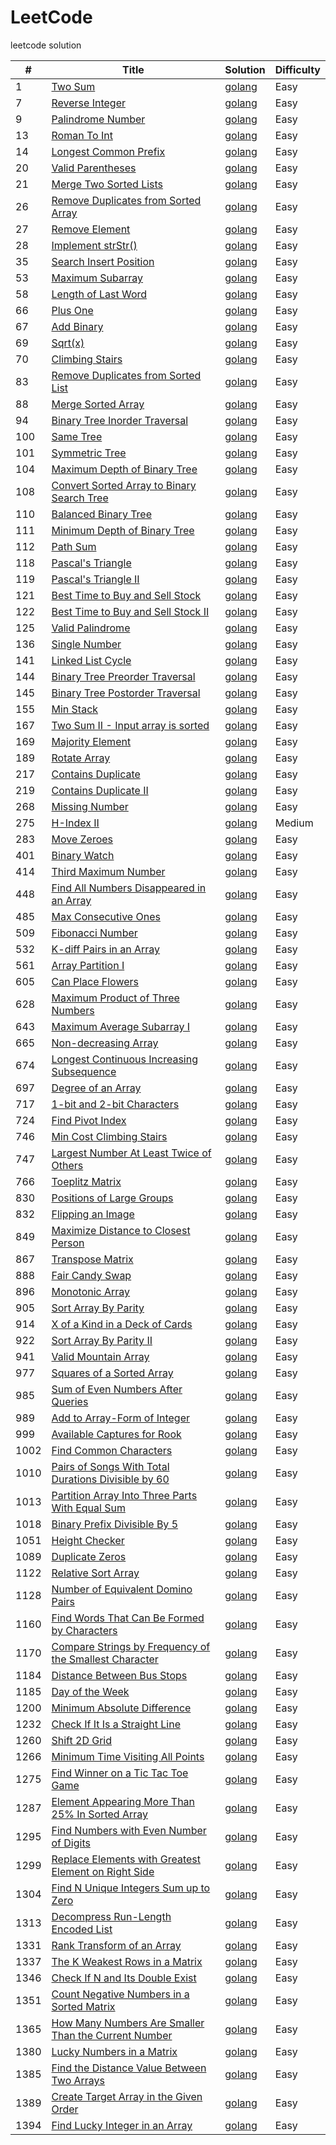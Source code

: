 # LeetCode
leetcode solution

| # | Title | Solution | Difficulty |
| ---- | ---- | ---- | ----|
| 1 | [Two Sum](https://leetcode.com/problems/two-sum/) | [golang](https://github.com/LooJee/LeetCode/blob/master/algorithms/golang/TwoSum/TwoSum.go) | Easy |
| 7 | [Reverse Integer](https://leetcode.com/problems/reverse-integer/) | [golang](https://github.com/LooJee/LeetCode/blob/master/algorithms/golang/reverse/reverse.go) | Easy |
| 9 | [Palindrome Number](https://leetcode.com/problems/palindrome-number/) | [golang](https://github.com/LooJee/LeetCode/blob/master/algorithms/golang/PalindromeNumber/palindrome_number.go) | Easy |
| 13 | [Roman To Int](https://leetcode.com/problems/roman-to-int/) | [golang](https://github.com/LooJee/LeetCode/blob/master/algorithms/golang/roman_to_int/roman_to_int.go) | Easy |
| 14 | [Longest Common Prefix](https://leetcode.com/problems/longest-common-prefix/) | [golang](https://github.com/LooJee/LeetCode/blob/master/algorithms/golang/longest_common_prefix/longest_common_prefix.go) | Easy |
| 20 | [Valid Parentheses](https://leetcode.com/problems/valid-parentheses/) | [golang](https://github.com/LooJee/LeetCode/blob/master/algorithms/golang/valid_parentheses/valid_parentheses.go) | Easy |
| 21 | [Merge Two Sorted Lists](https://leetcode.com/problems/merge-two-sorted-lists/) | [golang](https://github.com/LooJee/LeetCode/blob/master/algorithms/golang/MergeTwoSortedLists/MergeTwoSortedLists.go) | Easy |
| 26 | [Remove Duplicates from Sorted Array](https://leetcode.com/problems/remove-duplicates-from-sorted-array/) | [golang](https://github.com/LooJee/LeetCode/blob/master/algorithms/golang/RemoveDuplicatesfromSortedArray/RemoveDuplicatesfromSortedArray.go) | Easy |
| 27 | [Remove Element](https://leetcode.com/problems/remove-element/) | [golang](https://github.com/LooJee/LeetCode/blob/master/algorithms/golang/RemoveElement/RemoveElement.go) | Easy |
| 28 | [Implement strStr()](https://leetcode.com/problems/implement-strstr/) | [golang](https://github.com/LooJee/LeetCode/blob/master/algorithms/golang/implement_strstr/implement_strstr.go) | Easy |
| 35 | [Search Insert Position](https://leetcode.com/problems/search-insert-position/) | [golang](https://github.com/LooJee/LeetCode/blob/master/algorithms/golang/SearchInsertPosition/SearchInsertPosition.go) | Easy |
| 53 | [Maximum Subarray](https://leetcode.com/problems/maximum-subarray/) | [golang](https://github.com/LooJee/LeetCode/blob/master/algorithms/golang/maximum_subarray/maximum_subarray.go) | Easy |
| 58 | [Length of Last Word](https://leetcode.com/problems/length-of-last-word/) | [golang](https://github.com/LooJee/LeetCode/blob/master/algorithms/golang/length_of_last_word/length_of_last_word.go) | Easy |
| 66 | [Plus One](https://leetcode.com/problems/plus-one/) | [golang](https://github.com/LooJee/LeetCode/blob/master/algorithms/golang/plusOne/plusOne.go) | Easy |
| 67 | [Add Binary](https://leetcode.com/problems/add-binary/) | [golang](https://github.com/LooJee/LeetCode/blob/master/algorithms/golang/add_binary/add_binary.go) | Easy |
| 69 | [Sqrt(x)](https://leetcode.com/problems/sqrtx/) | [golang](https://github.com/LooJee/LeetCode/blob/master/algorithms/golang/sqrtx/sqrtx.go) | Easy |
| 70 | [Climbing Stairs](https://leetcode.com/climbing-stairs/) | [golang](https://github.com/LooJee/LeetCode/blob/master/algorithms/golang/climbing_stairs/climbing_stairs.go) | Easy |
| 83 | [Remove Duplicates from Sorted List](https://leetcode.com/remove-duplicates-from-sorted-list/) | [golang](https://github.com/LooJee/LeetCode/blob/master/algorithms/golang/remove_duplicates_from_sorted_list/remove_duplicates_from_sorted_list.go) | Easy |
| 88 | [Merge Sorted Array](https://leetcode.com/problems/merge-sorted-array/) | [golang](https://github.com/LooJee/LeetCode/blob/master/algorithms/golang/MergeSortedArray/MergeSortedArray.go) | Easy |
| 94 | [Binary Tree Inorder Traversal](https://leetcode.com/problems/binary-tree-inorder-traversal/) | [golang](https://github.com/LooJee/LeetCode/blob/master/algorithms/golang/binary_tree_inorder_traversal/binary_tree_inorder_traversal.go) | Easy |
| 100 | [Same Tree](https://leetcode.com/problems/same-tree/) | [golang](https://github.com/LooJee/LeetCode/blob/master/algorithms/golang/same_tree/same_tree.go) | Easy |
| 101 | [Symmetric Tree](https://leetcode.com/problems/symmetric-tree/) | [golang](https://github.com/LooJee/LeetCode/blob/master/algorithms/golang/symmetric_tree/symmetric_tree.go) | Easy |
| 104 | [Maximum Depth of Binary Tree](https://leetcode.com/problems/maximum-depth-of-binary-tree/) | [golang](https://github.com/LooJee/LeetCode/blob/master/algorithms/golang/maximum_depth_of_binary_tree/maximum_depth_of_binary_tree.go) | Easy |
| 108 | [Convert Sorted Array to Binary Search Tree](https://leetcode.com/problems/convert-sorted-array-to-binary-search-tree/) | [golang](https://github.com/LooJee/LeetCode/blob/master/algorithms/golang/convert_sorted_array_to_binary_search_tree/convert_sorted_array_to_binary_search_tree.go) | Easy |
| 110 | [Balanced Binary Tree](https://leetcode.com/problems/balanced-binary-tree/) | [golang](https://github.com/LooJee/LeetCode/blob/master/algorithms/golang/balanced_binary_tree/balanced_binary_tree.go) | Easy |
| 111 | [Minimum Depth of Binary Tree](https://leetcode.com/problems/minimum-depth-of-binary-tree/) | [golang](https://github.com/LooJee/LeetCode/blob/master/algorithms/golang/minimum_depth_of_binary_tree/minimum_depth_of_binary_tree.go) | Easy |
| 112 | [Path Sum](https://leetcode.com/problems/path-sum/) | [golang](https://github.com/LooJee/LeetCode/blob/master/algorithms/golang/path_sum/path_sum.go) | Easy |
| 118 | [Pascal's Triangle](https://leetcode.com/problems/pascals-triangle/) | [golang](https://github.com/LooJee/LeetCode/blob/master/algorithms/golang/PascalsTriangle/PascalsTriangle.go) | Easy |
| 119 | [Pascal's Triangle II](https://leetcode.com/problems/pascals-triangle-ii/) | [golang](https://github.com/LooJee/LeetCode/blob/master/algorithms/golang/PascalsTriangleII/PascalsTriangleII.go) | Easy |
| 121 | [Best Time to Buy and Sell Stock](https://leetcode.com/problems/best-time-to-buy-and-sell-stock/) | [golang](https://github.com/LooJee/LeetCode/blob/master/algorithms/golang/BestTimetoBuyandSellStock/BestTimetoBuyandSellStock.go) | Easy |
| 122 | [Best Time to Buy and Sell Stock II](https://leetcode.com/problems/best-time-to-buy-and-sell-stock-ii/) | [golang](https://github.com/LooJee/LeetCode/blob/master/algorithms/golang/BestTimetoBuyandSellStockII/BestTimetoBuyandSellStockII.go) | Easy |
| 125 | [Valid Palindrome](https://leetcode.com/problems/valid-palindrome/) | [golang](https://github.com/LooJee/LeetCode/blob/master/algorithms/golang/valid_palindrome/valid_palindrome.go) | Easy |
| 136 | [Single Number](https://leetcode.com/problems/single_number/) | [golang](https://github.com/LooJee/LeetCode/blob/master/algorithms/golang/single_number/single_number.go) | Easy |
| 141 | [Linked List Cycle](https://leetcode.com/problems/linked-list-cycle/) | [golang](https://github.com/LooJee/LeetCode/blob/master/algorithms/golang/linked_list_cycle/linked_list_cycle.go) | Easy |
| 144 | [Binary Tree Preorder Traversal](https://leetcode.com/problems/binary-tree-preorder-traversal/) | [golang](https://github.com/LooJee/LeetCode/blob/master/algorithms/golang/binary_tree_preorder_traversal/binary_tree_preorder_traversal.go) | Easy |
| 145 | [Binary Tree Postorder Traversal](https://leetcode.com/problems/binary-tree-postorder-traversal/) | [golang](https://github.com/LooJee/LeetCode/blob/master/algorithms/golang/binary_tree_postorder_traversal/binary_tree_postorder_traversal.go) | Easy |
| 155 | [Min Stack](https://leetcode.com/problems/min-stack/) | [golang](https://github.com/LooJee/LeetCode/blob/master/algorithms/golang/min_stack/min_stack.go) | Easy |
| 167 | [Two Sum II - Input array is sorted](https://leetcode.com/problems/two-sum-ii-input-array-is-sorted/) | [golang](https://github.com/LooJee/LeetCode/blob/master/algorithms/golang/TwoSumII/TwoSumII.go) | Easy |
| 169 | [Majority Element](https://leetcode.com/problems/majority-element/) | [golang](https://github.com/LooJee/LeetCode/blob/master/algorithms/golang/majority_element/majority_element.go) | Easy |
| 189 | [Rotate Array](https://leetcode.com/problems/rotate-array/) | [golang](https://github.com/LooJee/LeetCode/blob/master/algorithms/golang/RotateArray/RotateArray.go) | Easy |
| 217 | [Contains Duplicate](https://leetcode.com/problems/contains-duplicate/) | [golang](https://github.com/LooJee/LeetCode/blob/master/algorithms/golang/ContainsDuplicate/ContainsDuplicate.go) | Easy |
| 219 | [Contains Duplicate II](https://leetcode.com/problems/contains-duplicate-ii/) | [golang](https://github.com/LooJee/LeetCode/blob/master/algorithms/golang/contains_duplicate_ii/contains_duplicate_ii.go) | Easy |
| 268 | [Missing Number](https://leetcode.com/problems/missing-number/) | [golang](https://github.com/LooJee/LeetCode/blob/master/algorithms/golang/MissingNumber/MissingNumber.go) | Easy |
| 275 | [H-Index II](https://leetcode.com/problems/h-index-ii/) | [golang](https://github.com/LooJee/LeetCode/blob/master/algorithms/golang/h_index_ii/h_index_ii.go) | Medium |
| 283 | [Move Zeroes](https://leetcode.com/problems/move-zeroes/) | [golang](https://github.com/LooJee/LeetCode/blob/master/algorithms/golang/MoveZeroes/MoveZeroes.go) | Easy |
| 401 | [Binary Watch](https://leetcode.com/problems/binary-watch/) | [golang](https://github.com/LooJee/LeetCode/blob/master/algorithms/golang/binary_watch/binary_watch.go) | Easy |
| 414 | [Third Maximum Number](https://leetcode.com/problems/third-maximum-number/) | [golang](https://github.com/LooJee/LeetCode/blob/master/algorithms/golang/ThirdMaximumNumber/ThirdMaximumNumber.go) | Easy |
| 448 | [Find All Numbers Disappeared in an Array](https://leetcode.com/problems/find-all-numbers-disappeared-in-an-array/) | [golang](https://github.com/LooJee/LeetCode/blob/master/algorithms/golang/FindAllNumbersDisappearedinanArray/FindAllNumbersDisappearedinanArray.go) | Easy |
| 485 | [Max Consecutive Ones](https://leetcode.com/problems/max-consecutive-ones/) | [golang](https://github.com/LooJee/LeetCode/blob/master/algorithms/golang/MaxConsecutiveOnes/MaxConsecutiveOnes.go) | Easy |
| 509 | [Fibonacci Number](https://leetcode.com/problems/fibonacci-number/) | [golang](https://github.com/LooJee/LeetCode/blob/master/algorithms/golang/FibonacciNumber/FibonacciNumber.go) | Easy |
| 532 | [K-diff Pairs in an Array](https://leetcode.com/problems/k-diff-pairs-in-an-array/) | [golang](https://github.com/LooJee/LeetCode/blob/master/algorithms/golang/KdiffPairsinanArray/KdiffPairsinanArray.go) | Easy |
| 561 | [Array Partition I](https://leetcode.com/problems/array-partition-i/) | [golang](https://github.com/LooJee/LeetCode/blob/master/algorithms/golang/ArrayPartitionI/ArrayPartitionI.go) | Easy |
| 605 | [Can Place Flowers](https://leetcode.com/problems/can-place-flowers/) | [golang](https://github.com/LooJee/LeetCode/blob/master/algorithms/golang/can_place_flowers/can_place_flowers.go) | Easy |
| 628 | [Maximum Product of Three Numbers](https://leetcode.com/problems/maximum-product-of-three-numbers/) | [golang](https://github.com/LooJee/LeetCode/blob/master/algorithms/golang/maximum_product_of_three_numbers/maximum_product_of_three_numbers.go) | Easy |
| 643 | [Maximum Average Subarray I](https://leetcode.com/problems/maximum-average-subarray-i/) | [golang](https://github.com/LooJee/LeetCode/blob/master/algorithms/golang/maximum_average_subarray_i/maximum_average_subarray_i.go) | Easy |
| 665 | [Non-decreasing Array](https://leetcode.com/problems/non-decreasing-array/) | [golang](https://github.com/LooJee/LeetCode/blob/master/algorithms/golang/non_decreasing_array/non_decreasing_array.go) | Easy |
| 674 | [Longest Continuous Increasing Subsequence](https://leetcode.com/problems/longest-continuous-increasing-subsequence/) | [golang](https://github.com/LooJee/LeetCode/blob/master/algorithms/golang/longest_continuous_increasing_subsequence/longest_continuous_increasing_subsequence.go) | Easy |
| 697 | [Degree of an Array](https://leetcode.com/problems/degree-of-an-array/) | [golang](https://github.com/LooJee/LeetCode/blob/master/algorithms/golang/degree_of_an_array/degree_of_an_array.go) | Easy |
| 717 | [1-bit and 2-bit Characters](https://leetcode.com/problems/1-bit-and-2-bit-characters/) | [golang](https://github.com/LooJee/LeetCode/blob/master/algorithms/golang/one_bit_and_two_bit_characters/one_bit_and_two_bit_characters.go) | Easy |
| 724 | [Find Pivot Index](https://leetcode.com/problems/find-pivot-index/) | [golang](https://github.com/LooJee/LeetCode/blob/master/algorithms/golang/find_pivot_index/find_pivot_index.go) | Easy |
| 746 | [Min Cost Climbing Stairs](https://leetcode.com/problems/min-cost-climbing-stairs/) | [golang](https://github.com/LooJee/LeetCode/blob/master/algorithms/golang/min_cost_climbing_stairs/min_cost_climbing_stairs.go) | Easy |
| 747 | [Largest Number At Least Twice of Others](https://leetcode.com/problems/largest-number-at-least-twice-of-others/) | [golang](https://github.com/LooJee/LeetCode/blob/master/algorithms/golang/largest_number_at_least_twice_of_others/largest_number_at_least_twice_of_others.go) | Easy |
| 766 | [Toeplitz Matrix](https://leetcode.com/problems/toeplitz-matrix/) | [golang](https://github.com/LooJee/LeetCode/blob/master/algorithms/golang/toeplitz_matrix/toeplitz_matrix.go) | Easy |
| 830 | [Positions of Large Groups](https://leetcode.com/problems/positions-of-large-groups/) | [golang](https://github.com/LooJee/LeetCode/blob/master/algorithms/golang/positions_of_large_groups/positions_of_large_groups.go) | Easy |
| 832 | [Flipping an Image](https://leetcode.com/problems/flipping-an-image/) | [golang](https://github.com/LooJee/LeetCode/blob/master/algorithms/golang/flipping_an_image/flipping_an_image.go) | Easy |
| 849 | [Maximize Distance to Closest Person](https://leetcode.com/problems/maximize-distance-to-closest-person/) | [golang](https://github.com/LooJee/LeetCode/blob/master/algorithms/golang/maximize_distance_to_closest_person/maximize_distance_to_closest_person.go) | Easy |
| 867 | [Transpose Matrix](https://leetcode.com/problems/transpose-matrix/) | [golang](https://github.com/LooJee/LeetCode/blob/master/algorithms/golang/transpose_matrix/transpose_matrix.go) | Easy |
| 888 | [Fair Candy Swap](https://leetcode.com/problems/fair-candy-swap/) | [golang](https://github.com/LooJee/LeetCode/blob/master/algorithms/golang/fair_candy_swap/fair_candy_swap.go) | Easy |
| 896 | [Monotonic Array](https://leetcode.com/problems/monotonic-array/) | [golang](https://github.com/LooJee/LeetCode/blob/master/algorithms/golang/monotonic_array/monotonic_array.go) | Easy |
| 905 | [Sort Array By Parity](https://leetcode.com/problems/sort-array-by-parity/) | [golang](https://github.com/LooJee/LeetCode/blob/master/algorithms/golang/sort_array_by_parity/sort_array_by_parity.go) | Easy |
| 914 | [X of a Kind in a Deck of Cards](https://leetcode.com/problems/x-of-a-kind-in-a-deck-of-cards/) | [golang](https://github.com/LooJee/LeetCode/blob/master/algorithms/golang/x_of_a_kind_in_a_deck_of_cards/x_of_a_kind_in_a_deck_of_cards.go) | Easy |
| 922 | [Sort Array By Parity II](https://leetcode.com/problems/sort-array-by-parity-ii/) | [golang](https://github.com/LooJee/LeetCode/blob/master/algorithms/golang/sort_array_by_parity_ii/sort_array_by_parity_ii.go) | Easy |
| 941 | [Valid Mountain Array](https://leetcode.com/problems/valid-mountain-array/) | [golang](https://github.com/LooJee/LeetCode/blob/master/algorithms/golang/valid_mountain_array/valid_mountain_array.go) | Easy |
| 977 | [Squares of a Sorted Array](https://leetcode.com/problems/squares-of-a-sorted-array/) | [golang](https://github.com/LooJee/LeetCode/blob/master/algorithms/golang/squares_of_a_sorted_array/squares_of_a_sorted_array.go) | Easy |
| 985 | [Sum of Even Numbers After Queries](https://leetcode.com/problems/sum-of-even-numbers-after-queries/) | [golang](https://github.com/LooJee/LeetCode/blob/master/algorithms/golang/sum_of_even_numbers_after_queries/sum_of_even_numbers_after_queries.go) | Easy |
| 989 | [Add to Array-Form of Integer](https://leetcode.com/problems/add-to-array-form-of-integer/) | [golang](https://github.com/LooJee/LeetCode/blob/master/algorithms/golang/add_to_array_form_of_integer/add_to_array_form_of_integer.go) | Easy |
| 999 | [Available Captures for Rook](https://leetcode.com/problems/available-captures-for-rook/) | [golang](https://github.com/LooJee/LeetCode/blob/master/algorithms/golang/available_captures_for_rook/available_captures_for_rook.go) | Easy |
| 1002 | [Find Common Characters](https://leetcode.com/problems/find-common-characters/) | [golang](https://github.com/LooJee/LeetCode/blob/master/algorithms/golang/find_common_characters/find_common_characters.go) | Easy |
| 1010 | [Pairs of Songs With Total Durations Divisible by 60](https://leetcode.com/problems/pairs-of-songs-with-total-durations-divisible-by-60/) | [golang](https://github.com/LooJee/LeetCode/blob/master/algorithms/golang/num_pairs_divisible_by60/num_pairs_divisible_by60.go) | Easy |
| 1013 | [Partition Array Into Three Parts With Equal Sum](https://leetcode.com/problems/partition-array-into-three-parts-with-equal-sum/) | [golang](https://github.com/LooJee/LeetCode/blob/master/algorithms/golang/partition_array_into_three_parts_with_equal_sum/partition_array_into_three_parts_with_equal_sum.go) | Easy |
| 1018 | [Binary Prefix Divisible By 5](https://leetcode.com/problems/binary-prefix-divisible-by-5/) | [golang](https://github.com/LooJee/LeetCode/blob/master/algorithms/golang/binary_prefix_divisible_by_5/binary_prefix_divisible_by_5.go) | Easy |
| 1051 | [Height Checker](https://leetcode.com/problems/height-checker/) | [golang](https://github.com/LooJee/LeetCode/blob/master/algorithms/golang/height_checker/height_checker.go) | Easy |
| 1089 | [Duplicate Zeros](https://leetcode.com/problems/duplicate-zeros/) | [golang](https://github.com/LooJee/LeetCode/blob/master/algorithms/golang/duplicate_zeros/duplicate_zeros.go) | Easy |
| 1122 | [Relative Sort Array](https://leetcode.com/problems/relative-sort-array/) | [golang](https://github.com/LooJee/LeetCode/blob/master/algorithms/golang/relative_sort_array/relative_sort_array.go) | Easy |
| 1128 | [Number of Equivalent Domino Pairs](https://leetcode.com/problems/number-of-equivalent-domino-pairs/) | [golang](https://github.com/LooJee/LeetCode/blob/master/algorithms/golang/number_of_equivalent_domino_pairs/number_of_equivalent_domino_pairs.go) | Easy |
| 1160 | [Find Words That Can Be Formed by Characters](https://leetcode.com/problems/find-words-that-can-be-formed-by-characters/) | [golang](https://github.com/LooJee/LeetCode/blob/master/algorithms/golang/find_words_that_can_be_formed_by_characters/find_words_that_can_be_formed_by_characters.go) | Easy |
| 1170 | [Compare Strings by Frequency of the Smallest Character](https://leetcode.com/problems/compare-strings-by-frequency-of-the-smallest-character/) | [golang](https://github.com/LooJee/LeetCode/blob/master/algorithms/golang/compare_strings_by_frequency_of_the_smallest_character/compare_strings_by_frequency_of_the_smallest_character.go) | Easy |
| 1184 | [Distance Between Bus Stops](https://leetcode.com/problems/distance-between-bus-stops/) | [golang](https://github.com/LooJee/LeetCode/blob/master/algorithms/golang/distance_between_bus_stops/distance_between_bus_stops.go) | Easy |
| 1185 | [Day of the Week](https://leetcode.com/problems/day-of-the-week/) | [golang](https://github.com/LooJee/LeetCode/blob/master/algorithms/golang/day_of_the_week/day_of_the_week.go) | Easy |
| 1200 | [Minimum Absolute Difference](https://leetcode.com/problems/minimum-absolute-difference/) | [golang](https://github.com/LooJee/LeetCode/blob/master/algorithms/golang/minimum_absolute_difference/minimum_absolute_difference.go) | Easy |
| 1232 | [Check If It Is a Straight Line](https://leetcode.com/problems/check-if-it-is-a-straight-line/) | [golang](https://github.com/LooJee/LeetCode/blob/master/algorithms/golang/check_if_it_is_a_straight_line/check_if_it_is_a_straight_line.go) | Easy |
| 1260 | [Shift 2D Grid](https://leetcode.com/problems/shift-2d-grid/) | [golang](https://github.com/LooJee/LeetCode/blob/master/algorithms/golang/shift_2d_grid/shift_2d_grid.go) | Easy |
| 1266 | [Minimum Time Visiting All Points](https://leetcode.com/problems/minimum-time-visiting-all-points/) | [golang](https://github.com/LooJee/LeetCode/blob/master/algorithms/golang/minimum_time_visiting_all_points/minimum_time_visiting_all_points.go) | Easy |
| 1275 | [Find Winner on a Tic Tac Toe Game](https://leetcode.com/problems/find-winner-on-a-tic-tac-toe-game/) | [golang](https://github.com/LooJee/LeetCode/blob/master/algorithms/golang/find_winner_on_a_tic_tac_toe_game/find_winner_on_a_tic_tac_toe_game.go) | Easy |
| 1287 | [Element Appearing More Than 25% In Sorted Array](https://leetcode.com/problems/element-appearing-more-than-25-in-sorted-array/) | [golang](https://github.com/LooJee/LeetCode/blob/master/algorithms/golang/element_appearing_more_than_25_in_sorted_array/element_appearing_more_than_25_in_sorted_array.go) | Easy |
| 1295 | [Find Numbers with Even Number of Digits](https://leetcode.com/problems/find-numbers-with-even-number-of-digits/) | [golang](https://github.com/LooJee/LeetCode/blob/master/algorithms/golang/find_numbers_with_even_number_of_digits/find_numbers_with_even_number_of_digits.go) | Easy |
| 1299 | [Replace Elements with Greatest Element on Right Side](https://leetcode.com/problems/replace_elements_with_greatest_element_on_right_side/) | [golang](https://github.com/LooJee/LeetCode/blob/master/algorithms/golang/replace_elements_with_greatest_element_on_right_side/replace_elements_with_greatest_element_on_right_side.go) | Easy |
| 1304 | [Find N Unique Integers Sum up to Zero](https://leetcode.com/problems/find-n-unique-integers-sum-up-to-zero/) | [golang](https://github.com/LooJee/LeetCode/blob/master/algorithms/golang/find_n_unique_integers_sum_up_to_zero/find_n_unique_integers_sum_up_to_zero.go) | Easy |
| 1313 | [Decompress Run-Length Encoded List](https://leetcode.com/problems/decompress-run-length-encoded-list/) | [golang](https://github.com/LooJee/LeetCode/blob/master/algorithms/golang/decompress_run_length_encoded_list/decompress_run_length_encoded_list.go) | Easy |
| 1331 | [Rank Transform of an Array](https://leetcode.com/problems/rank-transform-of-an-array/) | [golang](https://github.com/LooJee/LeetCode/blob/master/algorithms/golang/rank_transform_of_an_array/rank_transform_of_an_array.go) | Easy |
| 1337 | [The K Weakest Rows in a Matrix](https://leetcode.com/problems/the-k-weakest-rows-in-a-matrix/) | [golang](https://github.com/LooJee/LeetCode/blob/master/algorithms/golang/the_k_weakest_rows_in_a_matrix/the_k_weakest_rows_in_a_matrix.go) | Easy |
| 1346 | [Check If N and Its Double Exist](https://leetcode.com/problems/check-if-n-and-its-double-exist/) | [golang](https://github.com/LooJee/LeetCode/blob/master/algorithms/golang/check_if_n_and_its_double_exist/check_if_n_and_its_double_exist.go) | Easy |
| 1351 | [Count Negative Numbers in a Sorted Matrix](https://leetcode.com/problems/count-negative-numbers-in-a-sorted-matrix/) | [golang](https://github.com/LooJee/LeetCode/blob/master/algorithms/golang/count_negative_numbers_in_a_sorted_matrix/count_negative_numbers_in_a_sorted_matrix.go) | Easy |
| 1365 | [How Many Numbers Are Smaller Than the Current Number](https://leetcode.com/problems/how-many-numbers-are-smaller-than-the-current-number/) | [golang](https://github.com/LooJee/LeetCode/blob/master/algorithms/golang/how_many_numbers_are_smaller_than_the_current_number/how_many_numbers_are_smaller_than_the_current_number.go) | Easy |
| 1380 | [Lucky Numbers in a Matrix](https://leetcode.com/problems/lucky-numbers-in-a-matrix/) | [golang](https://github.com/LooJee/LeetCode/blob/master/algorithms/golang/lucky_numbers_in_a_matrix/lucky_numbers_in_a_matrix.go) | Easy |
| 1385 | [Find the Distance Value Between Two Arrays](https://leetcode.com/problems/find-the-distance-value-between-two-arrays/) | [golang](https://github.com/LooJee/LeetCode/blob/master/algorithms/golang/find_the_distance_value_between_two_arrays/find_the_distance_value_between_two_arrays.go) | Easy |
| 1389 | [Create Target Array in the Given Order](https://leetcode.com/problems/create-target-array-in-the-given-order/) | [golang](https://github.com/LooJee/LeetCode/blob/master/algorithms/golang/create_target_array_in_the_given_order/create_target_array_in_the_given_order.go) | Easy |
| 1394 | [Find Lucky Integer in an Array](https://leetcode.com/problems/find-lucky-integer-in-an-array/) | [golang](https://github.com/LooJee/LeetCode/blob/master/algorithms/golang/find_lucky_integer_in_an_array/find_lucky_integer_in_an_array.go) | Easy |

